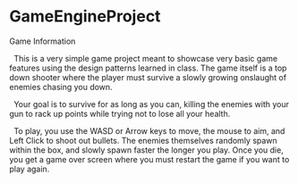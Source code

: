 # GameEngineProject



Game Information



&nbsp;	This is a very simple game project meant to showcase very basic game features using the design patterns learned in class. The game itself is a top down shooter where the player must survive a slowly growing onslaught of enemies chasing you down.



&nbsp;	Your goal is to survive for as long as you can, killing the enemies with your gun to rack up points while trying not to lose all your health. 



&nbsp;	To play, you use the WASD or Arrow keys to move, the mouse to aim, and Left Click to shoot out bullets. The enemies themselves randomly spawn within the box, and slowly spawn faster the longer you play. Once you die, you get a game over screen where you must restart the game if you want to play again. 



